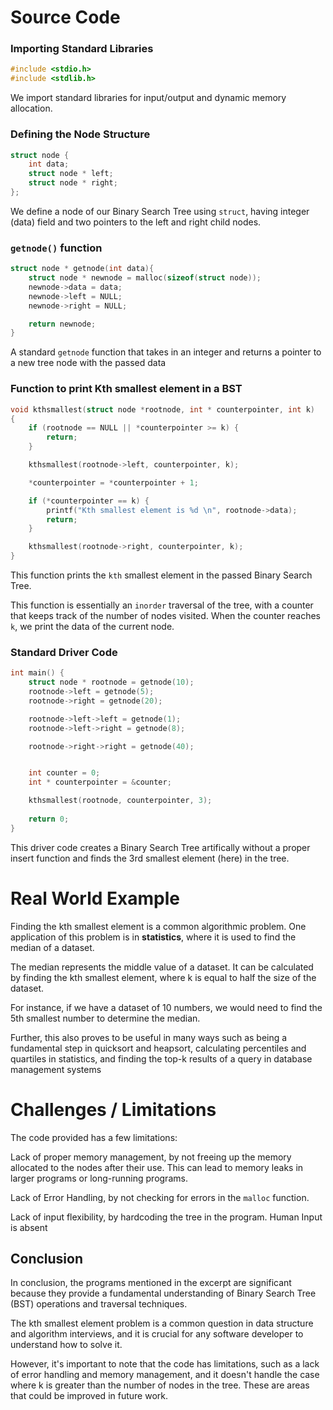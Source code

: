 # Source Code

### Importing Standard Libraries

```c
#include <stdio.h>
#include <stdlib.h>
```

We import standard libraries for input/output and dynamic memory allocation.

### Defining the Node Structure

```c
struct node {
    int data;
    struct node * left;
    struct node * right;
};
```

We define a node of our Binary Search Tree using `struct`, having integer (data) field and two pointers to the left and right child nodes.

### `getnode()` function

```c
struct node * getnode(int data){
    struct node * newnode = malloc(sizeof(struct node));
    newnode->data = data;
    newnode->left = NULL;
    newnode->right = NULL;

    return newnode;
}
```

A standard `getnode` function that takes in an integer and returns a pointer to a new tree node with the passed data

### Function to print Kth smallest element in a BST
```c
void kthsmallest(struct node *rootnode, int * counterpointer, int k)
{
    if (rootnode == NULL || *counterpointer >= k) {
        return;
    }

    kthsmallest(rootnode->left, counterpointer, k);

    *counterpointer = *counterpointer + 1;

    if (*counterpointer == k) {
        printf("Kth smallest element is %d \n", rootnode->data);
        return;
    }

    kthsmallest(rootnode->right, counterpointer, k);
}
```
This function prints the `kth` smallest element in the passed Binary Search Tree. 

This function is essentially an `inorder` traversal of the tree, with a counter that keeps track of the number of nodes visited. 
When the counter reaches `k`, we print the data of the current node.

### Standard Driver Code
```c
int main() {
    struct node * rootnode = getnode(10);   
    rootnode->left = getnode(5);
    rootnode->right = getnode(20);

    rootnode->left->left = getnode(1);
    rootnode->left->right = getnode(8);

    rootnode->right->right = getnode(40);


    int counter = 0;
    int * counterpointer = &counter;

    kthsmallest(rootnode, counterpointer, 3);
    
    return 0;
}
```

This driver code creates a Binary Search Tree artifically without a proper insert function and finds the 3rd smallest element (here) in the tree.

# Real World Example
Finding the kth smallest element is a common algorithmic problem. One application of this problem is in **statistics**, where it is used to find the median of a dataset. 

The median represents the middle value of a dataset. It can be calculated by finding the kth smallest element, where k is equal to half the size of the dataset. 

For instance, if we have a dataset of 10 numbers, we would need to find the 5th smallest number to determine the median.

Further, this also proves to be useful in many ways such as being a fundamental step in quicksort and heapsort, calculating percentiles and quartiles in statistics, and finding the top-k results of a query in database management systems



# Challenges / Limitations

The code provided has a few limitations:

Lack of proper memory management, by not freeing up the memory allocated to the nodes after their use.
This can lead to memory leaks in larger programs or long-running programs.

Lack of Error Handling, by not checking for errors in the `malloc` function.

Lack of input flexibility, by hardcoding the tree in the program. Human Input is absent

## Conclusion

In conclusion, the programs mentioned in the excerpt are significant because they provide a fundamental understanding of Binary Search Tree (BST) operations and traversal techniques. 

The kth smallest element problem is a common question in data structure and algorithm interviews, and it is crucial for any software developer to understand how to solve it. 

However, it's important to note that the code has limitations, such as a lack of error handling and memory management, and it doesn't handle the case where k is greater than the number of nodes in the tree. These are areas that could be improved in future work.